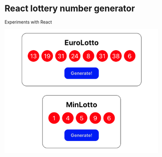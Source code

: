 # React lottery number generator

Experiments with React

![Screen shot](/screenshots/Screenshot.png)
